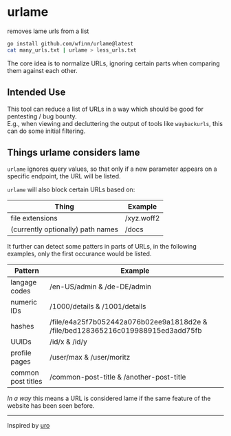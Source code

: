 # urlame

removes lame urls from a list

```sh
go install github.com/wfinn/urlame@latest
cat many_urls.txt | urlame > less_urls.txt
```

The core idea is to normalize URLs, ignoring certain parts when comparing them against each other.

## Intended Use

This tool can reduce a list of URLs in a way which should be good for pentesting / bug bounty.  
E.g., when viewing and decluttering the output of tools like `waybackurls`, this can do some initial filtering.  

## Things urlame considers lame

`urlame` ignores query values, so that only if a new parameter appears on a specific endpoint, the URL will be listed.

`urlame` will also block certain URLs based on:

| Thing | Example |
| ------- | ---------- |
| file extensions | /xyz.woff2 |
| (currently optionally) path names | /docs |

It further can detect some patters in parts of URLs, in the following examples, only the first occurance would be listed.

| Pattern | Example |
| ------- | ---------- |
| langage codes | /en-US/admin & /de-DE/admin |
| numeric IDs  | /1000/details & /1001/details |
| hashes | /file/e4a25f7b052442a076b02ee9a1818d2e & /file/bed128365216c019988915ed3add75fb |
| UUIDs | /id/x & /id/y|
| profile pages | /user/max & /user/moritz |
| common post titles | /common-post-title & /another-post-title |

*In a way* this means a URL is considered lame if the same feature of the website has been seen before.

---

Inspired by [uro](https://github.com/s0md3v/uro)
